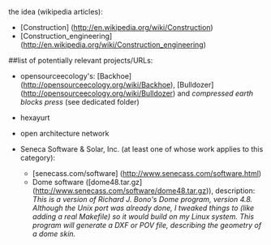 the idea (wikipedia articles):

- [Construction] (http://en.wikipedia.org/wiki/Construction)
- [Construction_engineering] (http://en.wikipedia.org/wiki/Construction_engineering)


##list of potentially relevant projects/URLs:

- opensourceecology's: [Backhoe] (http://opensourceecology.org/wiki/Backhoe), [Bulldozer] (http://opensourceecology.org/wiki/Bulldozer) and *compressed earth blocks press* (see dedicated folder) 
- hexayurt
- open architecture network
- Seneca Software & Solar, Inc. (at least one of whose work applies to this category):

	- [senecass.com/software] (http://www.senecass.com/software.html)
	- Dome software ([dome48.tar.gz] (http://www.senecass.com/software/dome48.tar.gz)), description: *This is a version of Richard J. Bono's Dome program, version 4.8. Although the Unix port was already done, I tweaked things to (like adding a real Makefile) so it would build on my Linux system. This program will generate a DXF or POV file, describing the geometry of a dome skin.*
